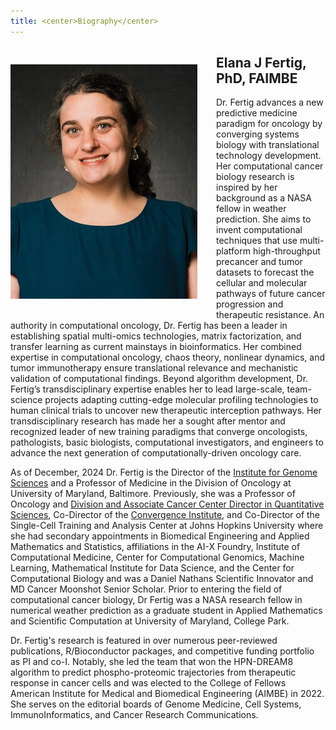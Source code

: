 ```yaml
---
title: <center>Biography</center>
---
```


<img src="/images/elana-fertig.jpg" align="left" style="margin: 30px 30px 30px 0px;" />

## Elana J Fertig, PhD, FAIMBE

Dr. Fertig advances a new predictive medicine paradigm for oncology by converging systems biology with translational technology development. Her computational cancer biology research is inspired by her background as a NASA fellow in weather prediction. She aims to invent computational techniques that use multi-platform high-throughput precancer and tumor datasets to forecast the cellular and molecular pathways of future cancer progression and therapeutic resistance. An authority in computational oncology, Dr. Fertig has been a leader in establishing spatial multi-omics technologies, matrix factorization, and transfer learning as current mainstays in bioinformatics. Her combined expertise in computational oncology, chaos theory, nonlinear dynamics, and tumor immunotherapy ensure translational relevance and mechanistic validation of computational findings. Beyond algorithm development, Dr. Fertig’s transdisciplinary expertise enables her to lead large-scale, team-science projects adapting cutting-edge molecular profiling technologies to human clinical trials to uncover new therapeutic interception pathways. Her transdisciplinary research has made her a sought after mentor and recognized leader of new training paradigms that converge oncologists, pathologists, basic biologists, computational investigators, and engineers to advance the next generation of computationally-driven oncology care. 

As of December, 2024 Dr. Fertig is the Director of the <a href="https://www.igs.umaryland.edu">Institute for Genome Sciences</a> and a Professor of Medicine in the Division of Oncology at University of Maryland, Baltimore. Previously, she was a Professor of Oncology and <a href="https://oncologyqs.jhmi.edu/about/" target="_blank">Division and Associate Cancer Center Director in Quantitative Sciences</a>, Co-Director of the <a href="https://convergence.jh.edu" target="_blank">Convergence Institute</a>, and Co-Director of the Single-Cell Training and Analysis Center at Johns Hopkins University where she had secondary appointments in Biomedical Engineering and Applied Mathematics and Statistics, affiliations in the AI-X Foundry, Institute of Computational Medicine, Center for Computational Genomics, Machine Learning, Mathematical Institute for Data Science, and the Center for Computational Biology and was a Daniel Nathans Scientific Innovator and MD Cancer Moonshot Senior Scholar. Prior to entering the field of computational cancer biology, Dr Fertig was a NASA research fellow in numerical weather prediction as a graduate student in Applied Mathematics and Scientific Computation at University of Maryland, College Park.

Dr. Fertig's research is featured in over numerous peer-reviewed publications, R/Bioconductor packages, and competitive funding portfolio as PI and co-I. Notably, she led the team that won the HPN-DREAM8 algorithm to predict phospho-proteomic trajectories from therapeutic response in cancer cells and was elected to the College of Fellows American Institute for Medical and Biomedical Engineering (AIMBE) in 2022. She serves on the editorial boards of Genome Medicine, Cell Systems, ImmunoInformatics, and Cancer Research Communications.

